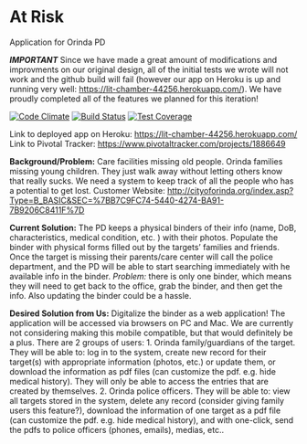 # At Risk
Application for Orinda PD

***IMPORTANT***
Since we have made a great amount of modifications and improvments on our original design, all of the initial tests we wrote will not work and the github build will fail (however our app on Heroku is up and running very well: https://lit-chamber-44256.herokuapp.com/). We have proudly completed all of the features we planned for this iteration!


[![Code Climate](https://codeclimate.com/github/MattZhao/AtRisk/badges/gpa.svg)](https://codeclimate.com/github/MattZhao/AtRisk)
[![Build Status](https://travis-ci.org/MattZhao/AtRisk.svg?branch=master)](https://travis-ci.org/MattZhao/AtRisk)
[![Test Coverage](https://codeclimate.com/github/MattZhao/AtRisk/badges/coverage.svg)](https://codeclimate.com/github/MattZhao/AtRisk/coverage)

Link to deployed app on Heroku: https://lit-chamber-44256.herokuapp.com/
Link to Pivotal Tracker: https://www.pivotaltracker.com/projects/1886649

**Background/Problem:**
Care facilities missing old people. Orinda families missing young children. They just walk away without letting others know that really sucks. We need a system to keep track of all the people who has a potential to get lost. Customer Website: http://cityoforinda.org/index.asp?Type=B_BASIC&SEC=%7BB7C9FC74-5440-4274-BA91-7B9206C8411F%7D

**Current Solution:**
The PD keeps a physical binders of their info (name, DoB, characteristics, medical condition, etc. ) with their photos. Populate the binder with physical forms filled out by the targets’ families and friends. Once the target is missing their parents/care center will call the police department, and the PD will be able to start searching immediately with he available info in the binder. *Problem:* there is only one binder, which means they will need to get back to the office, grab the binder, and then get the info. Also updating the binder could be a hassle.

**Desired Solution from Us:**
Digitalize the binder as a web application! The application will be accessed via browsers on PC and Mac. We are currently not considering making this mobile compatible, but that would definitely be a plus. There are 2 groups of users: 1. Orinda family/guardians of the target. They will be able to: log in to the system, create new record for their target(s) with appropriate information (photos, etc.) or update them, or download the information as pdf files (can customize the pdf. e.g. hide medical history). They will only be able to access the entries that are created by themselves. 2. Orinda police officers. They will be able to: view all targets stored in the system, delete any record (consider giving family users this feature?), download the information of one target as a pdf file (can customize the pdf. e.g. hide medical history), and with one-click, send the pdfs to police officers (phones, emails), medias, etc..
